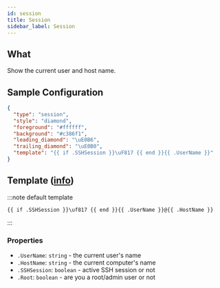 ```yaml
---
id: session
title: Session
sidebar_label: Session
---
```


## What

Show the current user and host name.

## Sample Configuration

```json
{
  "type": "session",
  "style": "diamond",
  "foreground": "#ffffff",
  "background": "#c386f1",
  "leading_diamond": "\uE0B6",
  "trailing_diamond": "\uE0B0",
  "template": "{{ if .SSHSession }}\uF817 {{ end }}{{ .UserName }}"
}
```

## Template ([info][templates])

:::note default template

``` template
{{ if .SSHSession }}\uf817 {{ end }}{{ .UserName }}@{{ .HostName }}
```

:::

### Properties

- `.UserName`: `string` - the current user's name
- `.HostName`: `string` - the current computer's name
- `.SSHSession`: `boolean` - active SSH session or not
- `.Root`: `boolean` - are you a root/admin user or not

[templates]: /docs/config-templates
